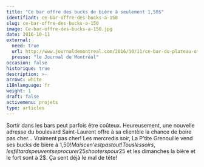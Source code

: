 ```yaml
---
title: "Ce bar offre des bucks de bière à seulement 1,50$"
identifiant: ce-bar-offre-des-bucks-a-150
slug: ce-bar-offre-des-bucks-a-150
image: Ce-bar-offre-des-bucks-a-150.jpg
date: 2016-10-11
external:
  need: true
  url: http://www.journaldemontreal.com/2016/10/11/ce-bar-du-plateau-offre-des-bucks-de-biere-a-seulement-150
  presse: "le Journal de Montréal"
occasion: false
historique: true
description: >-
arrowc: white
i18nlanguage: fr
weight: 1
draft: false
activemenu: projets
type: articles
---
```

Sortir dans les bars peut parfois être coûteux. Heureusement, une nouvelle adresse du boulevard Saint-Laurent offre à sa clientèle la chance de boire pas cher... Vraiment pas cher!
Les mercredis soir, La P’tite Grenouille vend ses bucks de bière à 1,50$!
Mais ce n’est pas tout! Tous les soirs, les fêtards peuvent se procurer 25 shooters pour 25$ et les dimanches la bière et le fort sont à 2$. Ça sent déjà le mal de tête!

